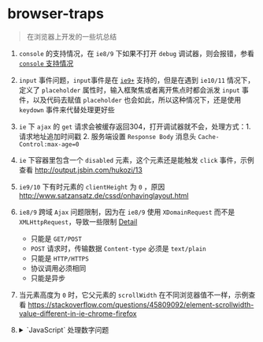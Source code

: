 # browser-traps

> 在浏览器上开发的一些坑总结

1.  `console` 的支持情况，在 `ie8/9` 下如果不打开 `debug` 调试器，则会报错，参看 [`console` 支持情况](http://caniuse.com/#search=console)
2. `input` 事件问题，`input`事件是在 [`ie9+`](http://caniuse.com/#search=input) 支持的，但是在遇到 `ie10/11` 情况下，定义了 `placeholder` 属性时，输入框聚焦或者离开焦点时都会派发 `input` 事件，以及代码去赋值 `placeholder` 也会如此，所以这种情况下，还是使用 `keydown` 事件来代替处理更好些
3. `ie`  下 `ajax` 的 `get` 请求会被缓存返回304，打开调试器就不会，处理方式：1. 请求地址追加时间戳 2. 服务端设置 `Response Body` 消息头 `Cache-Control:max-age=0`
4. `ie` 下容器里包含一个 `disabled` 元素，这个元素还是能触发 `click` 事件，示例查看 http://output.jsbin.com/hukozi/13
5. `ie9/10` 下有时元素的 `clientHeight` 为 `0` ，原因 http://www.satzansatz.de/cssd/onhavinglayout.html
6. `ie8/9` 跨域 `Ajax` 问题限制，因为在 `ie8/9` 使用 `XDomainRequest` 而不是 `XMLHttpRequest`，导致一些限制 [Detail](https://github.com/MoonScript/jQuery-ajaxTransport-XDomainRequest)
    - 只能是 `GET/POST`
    - `POST` 请求时，传输数据 `Content-type` 必须是 `text/plain`
    - 只能是 `HTTP/HTTPS`
    - 协议调用必须相同
    - 只能是异步
7. 当元素高度为 `0` 时，它父元素的 `scrollWidth` 在不同浏览器值不一样，示例查看 https://stackoverflow.com/questions/45809092/element-scrollwidth-value-different-in-ie-chrome-firefox
8.  <details>
        <summary>`JavaScript` 处理数字问题</summary>

    ```js
    +'20171024005229743' //output 20171024005229744
    ```

    `JavaScript` 里的 `Number` 是采用双精度浮点型 (IEEE-754 double-precision floating-point format numbers)

    它有一个安全整数范围 `-(2^53 - 1) ~ (2^53 - 1)` 即 `± 9007199254740991`，当超过这个范围后就不安全了

    示例

    ```js
    9007199254740993 === 9007199254740992 // output true
    ```

    在 `ECMAScript 2015` 提供了 `Number.MAX_SAFE_INTEGER/MIN_SAFE_INTEGER/isSafeInteger()` 来进行安全整形判断
    </details>